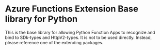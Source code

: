 # Azure Functions Extension Base library for Python
This is the base library for allowing Python Function Apps to recognize and bind to SDk-types and HttpV2-types. It is not to be used directly.
Instead, please reference one of the extending packages.
